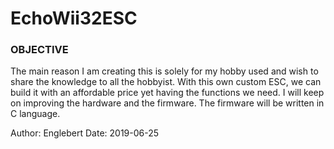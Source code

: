 # EchoWii32ESC
### OBJECTIVE
The main reason I am creating this is solely for my hobby used and wish to share the knowledge to all the hobbyist. With this own custom ESC,
we can build it with an affordable price yet having the functions we need. I will keep on improving the hardware and the firmware. The firmware
will be written in C language.

Author: Englebert
Date: 2019-06-25
